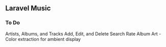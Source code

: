 ## Laravel Music

### To Do

Artists, Albums, and Tracks
Add, Edit, and Delete
Search
Rate
Album Art - Color extraction for ambient display
